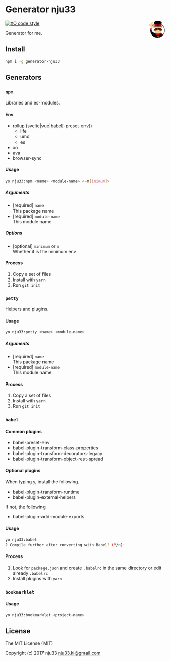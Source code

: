 # Generator nju33

<img src="https://github.com/nju33/generator-nju33/blob/master/images/yeoman.png?raw=true" width=50 align=right>

[![XO code style](https://img.shields.io/badge/code_style-XO-5ed9c7.svg)](https://github.com/sindresorhus/xo)

Generator for me.

## Install

```bash
npm i -g generator-nju33
```

## Generators

### `npm`

Libraries and es-modules.

#### Env

- rollup (svelte|vue|babel[-preset-env])
  - iife
  - umd
  - es
- xo
- ava
- browser-sync

#### Usage

```bash
yo nju33:npm <name> <module-name> <-m[inimum]>
```

##### Arguments

- [required] `name`  
  This package name
- [required] `module-name`  
  This module name

##### Options

- [optional] `minimum` or `m`  
  Whether it is the minimum env

#### Process

1. Copy a set of files
2. Install with `yarn`
3. Run `git init`

### `petty`

Helpers and plugins.

#### Usage

```bash
yo nju33:petty <name> <module-name>
```

##### Arguments

- [required] `name`  
  This package name
- [required] `module-name`  
  This module name

#### Process

1. Copy a set of files
2. Install with `yarn`
3. Run `git init`

### `babel`

#### Common plugins

- babel-preset-env
- babel-plugin-transform-class-properties
- babel-plugin-transform-decorators-legacy
- babel-plugin-transform-object-rest-spread

#### Optional plugins

When typing `y`, install the following.

- babel-plugin-transform-runtime
- babel-plugin-external-helpers

If not, the following

- babel-plugin-add-module-exports

#### Usage

```bash
yo nju33:babel
? Compile further after converting with Babel? (Y/n): _
```

#### Process

1. Look for `package.json` and create `.babelrc` in the same directory or  edit already `.babelrc`
2. Install plugins with `yarn`

### `bookmarklet`

#### Usage

```bash
yo nju33:bookmarklet <project-name>
```

## License

The MIT License (MIT)

Copyright (c) 2017 nju33 <nju33.ki@gmail.com>
